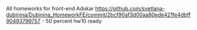 All homeworks for front-end Adukar
https://github.com/svetlana-dubinina/Dubinina_HomeworkFE/commit/2bcf90af3d00aa80ede421fe4dbff90493799757 - 50 percent hw10 ready
